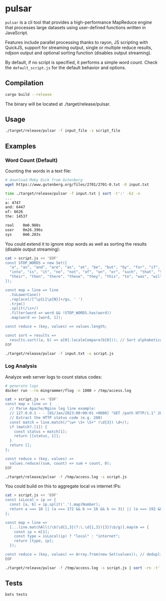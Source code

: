 # pulsar

`pulsar` is a cli tool that provides a high-performance MapReduce engine that processes large datasets using user-defined functions written in JavaScript.

Features include parallel processing thanks to rayon, JS scripting with QuickJS, support for streaming output, single or multiple reduce results, ndjson output and optional sorting function (disables output streaming).

By default, if no script is specified, it performs a simple word count. Check the `default_script.js` for the default behavior and options.

## Compilation

```bash
cargo build --release
```

The binary will be located at ./target/release/pulsar.

## Usage

```bash
./target/release/pulsar -f input_file -s script_file
```

## Examples

### Word Count (Default)
Counting the words in a text file:

```bash
# download Moby Dick from Gutenberg
wget https://www.gutenberg.org/files/2701/2701-0.txt -O input.txt

time ./target/release/pulsar -f input.txt | sort -t':' -k2 -n
...
a: 4747
and: 6447
of: 6626
the: 14537

real	0m0.980s
user	0m26.396s
sys	    0m0.203s
```

You could extend it to ignore stop words as well as sorting the results (disable output streaming):

```bash
cat > script.js << 'EOF'
const STOP_WORDS = new Set([
  "a", "an", "and", "are", "as", "at", "be", "but", "by", "for", "if", "in",
  "into", "is", "it", "no", "not", "of", "on", "or", "such", "that", "the",
  "their", "then", "there", "these", "they", "this", "to", "was", "will", "with"
]);

const map = line => line
  .toLowerCase()
  .replace(/[^\p{L}\p{N}]+/gu, ' ')
  .trim()
  .split(/\s+/)
  .filter(word => word && !STOP_WORDS.has(word))
  .map(word => [word, 1]);

const reduce = (key, values) => values.length;

const sort = results =>
  results.sort((a, b) => a[0].localeCompare(b[0])); // Sort alphabetically
EOF

./target/release/pulsar -f input.txt -s script.js
```

### Log Analysis
Analyze web server logs to count status codes:

```bash
# generate logs
docker run --rm mingrammer/flog -n 1000 > /tmp/access.log

cat > script.js << 'EOF'
const map = line => {
  // Parse Apache/Nginx log line example:
  // 127.0.0.1 - - [01/Jan/2023:00:00:01 +0000] "GET /path HTTP/1.1" 200 1234
  // Extract the HTTP status code (e.g. 200)
  const match = line.match(/"\w+ \S+ \S+" (\d{3}) \d+/);
  if (match?.[1]) {
    const status = match[1];
    return [[status, 1]];
  }
  return [];
};

const reduce = (key, values) =>
  values.reduce((sum, count) => sum + count, 0);
EOF

./target/release/pulsar -f /tmp/access.log -s script.js
```

You could build on this to aggregate local vs internet IPs:

```bash
cat > script.js << 'EOF'
const isLocal = ip => {
  const [a, b] = ip.split('.').map(Number);
  return a === 10 || (a === 172 && b >= 16 && b <= 31) || (a === 192 && b === 168) || a === 127;
};

const map = line =>
  [...line.matchAll(/\b(\d{1,3}(?:\.\d{1,3}){3})\b/g)].map(m => {
    const ip = m[1];
    const type = isLocal(ip) ? "local" : "internet";
    return [type, ip];
  });

const reduce = (key, values) => Array.from(new Set(values)); // deduplicate IPs
EOF

./target/release/pulsar -f /tmp/access.log -s script.js | sort -rn -t':' -k2
```

## Tests

```bash
bats tests
```